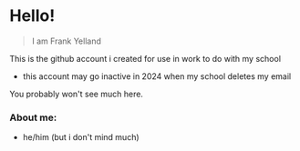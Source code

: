 # Hello!

> I am Frank Yelland

This is the github account i created for use in work to do with my school

- this account may go inactive in 2024 when my school deletes my email

You probably won't see much here.

### About me:
- he/him (but i don't mind much)

